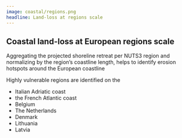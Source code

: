 ```yaml
---
image: coastal/regions.png
headline: Land-loss at regions scale
---
```


## Coastal land-loss at European regions scale

Aggregating the projected shoreline retreat per NUTS3 region and normalizing by the region’s coastline length, helps to identify erosion hotspots around the European coastline

Highly vulnerable regions are identified on the 
- Italian Adriatic coast
- the French Atlantic coast
- Belgium
- The Netherlands
- Denmark
- Lithuania
- Latvia


